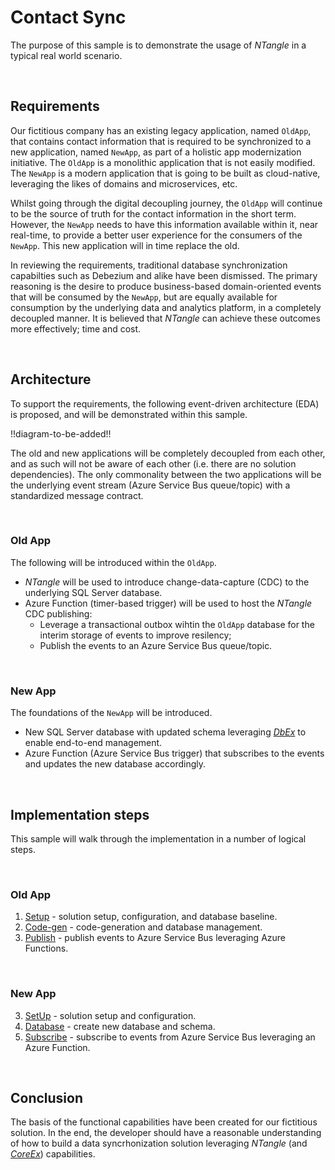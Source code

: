 # Contact Sync

The purpose of this sample is to demonstrate the usage of _NTangle_ in a typical real world scenario.

<br/>

## Requirements

Our fictitious company has an existing legacy application, named `OldApp`, that contains contact information that is required to be synchronized to a new application, named `NewApp`, as part of a holistic app modernization initiative. The `OldApp` is a monolithic application that is not easily modified. The `NewApp` is a modern application that is going to be built as cloud-native, leveraging the likes of domains and microservices, etc. 

Whilst going through the digital decoupling journey, the `OldApp` will continue to be the source of truth for the contact information in the short term. However, the `NewApp` needs to have this information available within it, near real-time, to provide a better user experience for the consumers of the `NewApp`. This new application will in time replace the old.

In reviewing the requirements, traditional database synchronization capabilties such as Debezium and alike have been dismissed. The primary reasoning is the desire to produce business-based domain-oriented events that will be consumed by the `NewApp`, but are equally available for consumption by the underlying data and analytics platform, in a completely decoupled manner. It is believed that _NTangle_ can achieve these outcomes more effectively; time and cost.

<br/>

## Architecture

To support the requirements, the following event-driven architecture (EDA) is proposed, and will be demonstrated within this sample.

!!diagram-to-be-added!!

The old and new applications will be completely decoupled from each other, and as such will not be aware of each other (i.e. there are no solution dependencies). The only commonality between the two applications will be the underlying event stream (Azure Service Bus queue/topic) with a standardized message contract.

<br/>

### Old App

The following will be introduced within the `OldApp`.

- _NTangle_ will be used to introduce change-data-capture (CDC) to the underlying SQL Server database.
- Azure Function (timer-based trigger) will be used to host the _NTangle_ CDC publishing:
  - Leverage a transactional outbox wihtin the `OldApp` database for the interim storage of events to improve resilency; 
  - Publish the events to an Azure Service Bus queue/topic.

<br>

### New App

The foundations of the `NewApp` will be introduced.

- New SQL Server database with updated schema leveraging [_DbEx_](https://github.com/Avanade/dbex) to enable end-to-end management.
- Azure Function (Azure Service Bus trigger) that subscribes to the events and updates the new database accordingly.

<br/>

## Implementation steps

This sample will walk through the implementation in a number of logical steps.

<br/>

### Old App

1. [Setup](./docs/old-app-setup.md) - solution setup, configuration, and database baseline.
2. [Code-gen](./docs/old-app-code-gen.md) - code-generation and database management. 
2. [Publish]() - publish events to Azure Service Bus leveraging Azure Functions.

<br/>

### New App

3. [SetUp]() - solution setup and configuration.
4. [Database]() - create new database and schema.
5. [Subscribe]() - subscribe to events from Azure Service Bus leveraging an Azure Function.

<br/>

## Conclusion

The basis of the functional capabilities have been created for our fictitious solution. In the end, the developer should have a reasonable understanding of how to build a data syncrhonization solution leveraging _NTangle_ (and [_CoreEx_](https://github.com/Avanade/CoreEx)) capabilities.

